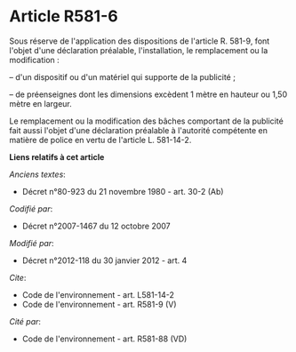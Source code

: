 # Article R581-6

Sous réserve de l'application des dispositions de l'article R. 581-9, font l'objet d'une déclaration préalable,
l'installation, le remplacement ou la modification :

– d'un dispositif ou d'un matériel qui supporte de la publicité ;

– de préenseignes dont les dimensions excèdent 1 mètre en hauteur ou 1,50 mètre en largeur.

Le remplacement ou la modification des bâches comportant de la publicité fait aussi l'objet d'une déclaration préalable à
l'autorité compétente en matière de police en vertu de l'article L. 581-14-2.

**Liens relatifs à cet article**

_Anciens textes_:

  - Décret n°80-923 du 21 novembre 1980 - art. 30-2 (Ab)

_Codifié par_:

  - Décret n°2007-1467 du 12 octobre 2007

_Modifié par_:

  - Décret n°2012-118 du 30 janvier 2012 - art. 4

_Cite_:

  - Code de l'environnement - art. L581-14-2
  - Code de l'environnement - art. R581-9 (V)

_Cité par_:

  - Code de l'environnement - art. R581-88 (VD)
